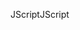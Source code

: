<span data-ttu-id="78779-101">JScript</span><span class="sxs-lookup"><span data-stu-id="78779-101">JScript</span></span>